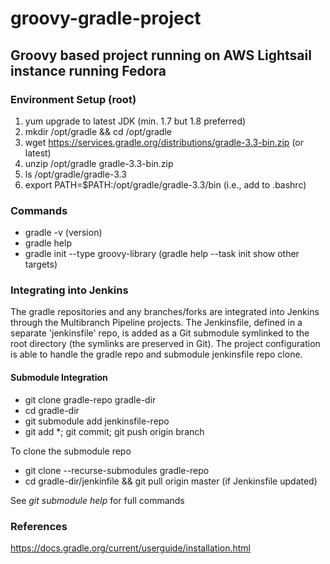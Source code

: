 # groovy-gradle-project

## Groovy based project running on AWS Lightsail instance running Fedora

### Environment Setup (root)

1. yum upgrade to latest JDK (min. 1.7 but 1.8 preferred)
2. mkdir /opt/gradle && cd /opt/gradle
3. wget https://services.gradle.org/distributions/gradle-3.3-bin.zip (or latest)
4. unzip /opt/gradle gradle-3.3-bin.zip
5. ls /opt/gradle/gradle-3.3
6. export PATH=$PATH:/opt/gradle/gradle-3.3/bin (i.e., add to .bashrc)

### Commands

* gradle -v (version)
* gradle help
* gradle init --type groovy-library (gradle help --task init show other targets)

### Integrating into Jenkins

The gradle repositories and any branches/forks are integrated into Jenkins 
through the Multibranch Pipeline projects. The Jenkinsfile, defined in a separate
'jenkinsfile' repo, is added as a Git submodule symlinked to the root directory 
(the symlinks are preserved in Git). The project configuration is able to handle 
the gradle repo and submodule jenkinsfile repo clone.

#### Submodule Integration

* git clone gradle-repo gradle-dir
* cd gradle-dir
* git submodule add jenkinsfile-repo
* git add \*; git commit; git push origin branch

To clone the submodule repo

* git clone --recurse-submodules gradle-repo
* cd gradle-dir/jenkinfile && git pull origin master (if Jenkinsfile updated)

See _git submodule help_ for full commands 


### References

https://docs.gradle.org/current/userguide/installation.html
